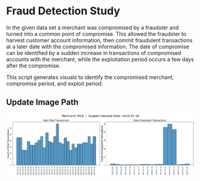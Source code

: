 # Fraud Detection Study
In the given data set a merchant was compromised by a fraudster and turned into a common point of compromise. This allowed the fraudster to harvest customer account information, then commit fraudulent transactions at a later date with the compromised information.  The date of compromise can be identified by a sudden increase in transactions of compromised accounts with the merchant, while the exploitation period occurs a few days after the compromise.

This script generates visuals to identify the compromised merchant, compromise period, and exploit period.

## Update Image Path
![](/images/Fraud_Solution.png)
